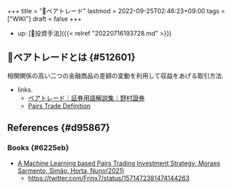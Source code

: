 +++
title = "📝ペアトレード"
lastmod = 2022-09-25T02:46:23+09:00
tags = ["WIKI"]
draft = false
+++

-   up: [🔖投資手法]({{< relref "20220716193728.md" >}})


## 📝ペアトレードとは {#512601}

相関関係の高い二つの金融商品の差額の変動を利用して収益をあげる取引方法.

-   links.
    -   [ペアトレード｜証券用語解説集｜野村證券](https://www.nomura.co.jp/terms/japan/he/A02607.html#:~:text=%E7%9B%B8%E9%96%A2%E9%96%A2%E4%BF%82%E3%81%AE%E9%AB%98%E3%81%84%E4%BA%8C,%E8%A1%8C%E3%81%84%E5%88%A9%E7%9B%8A%E3%82%92%E7%A2%BA%E5%AE%9A%E3%81%99%E3%82%8B%E3%80%82)
    -   [Pairs Trade Definition](https://www.investopedia.com/terms/p/pairstrade.asp)


## References {#d95867}


### Books {#6225eb}

-   [A Machine Learning based Pairs Trading Investment Strategy: Moraes Sarmento, Simão, Horta, Nuno(2021)](https://www.amazon.co.jp/dp/B08CY1VQ9K)
    -   <https://twitter.com/Frinx7/status/1571472381474144263>
